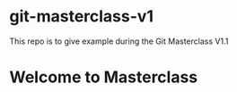 # git-masterclass-v1

This repo is to give example during the Git Masterclass V1.1

# Welcome to Masterclass
